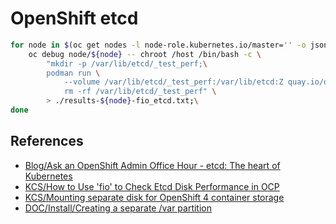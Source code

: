 # OpenShift etcd

```bash
for node in $(oc get nodes -l node-role.kubernetes.io/master='' -o jsonpath='{.items[*].metadata.name}'); do \
    oc debug node/${node} -- chroot /host /bin/bash -c \
        "mkdir -p /var/lib/etcd/_test_perf;\
        podman run \
            --volume /var/lib/etcd/_test_perf:/var/lib/etcd:Z quay.io/openshift-scale/etcd-perf;\
            rm -rf /var/lib/etcd/_test_perf" \
        > ./results-${node}-fio_etcd.txt;\
done
```

## References

- [Blog/Ask an OpenShift Admin Office Hour - etcd: The heart of Kubernetes](https://cloud.redhat.com/blog/ask-an-openshift-admin-office-hour-etcd-the-heart-of-kubernetes)
- [KCS/How to Use 'fio' to Check Etcd Disk Performance in OCP](https://access.redhat.com/solutions/4885641)
- [KCS/Mounting separate disk for OpenShift 4 container storage](https://access.redhat.com/solutions/4952011)
- [DOC/Install/Creating a separate /var partition](https://docs.openshift.com/container-platform/4.6/installing/installing_azure/installing-azure-user-infra.html#installation-disk-partitioning-upi-templates_installing-azure-user-infra)
